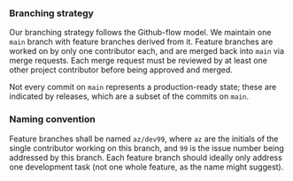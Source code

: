 
### Branching strategy
Our branching strategy follows the Github-flow model. We maintain one `main` branch with feature branches derived from it. Feature branches are worked on by only one contributor each, and are merged back into `main` via merge requests. Each merge request must be reviewed by at least one other project contributor before being approved and merged.

Not every commit on `main` represents a production-ready state; these are indicated by releases, which are a subset of the commits on `main`.

### Naming convention
Feature branches shall be named `az/dev99`, where `az` are the initials of the single contributor working on this branch, and `99` is the issue number being addressed by this branch. Each feature branch should ideally only address one development task (not one whole feature, as the name might suggest).

